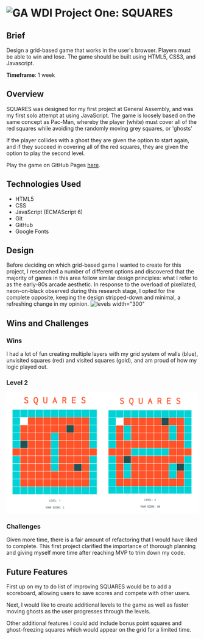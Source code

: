 
#  ![GA](https://camo.githubusercontent.com/6ce15b81c1f06d716d753a61f5db22375fa684da/68747470733a2f2f67612d646173682e73332e616d617a6f6e6177732e636f6d2f70726f64756374696f6e2f6173736574732f6c6f676f2d39663838616536633963333837313639306533333238306663663535376633332e706e67) WDI Project One: SQUARES

## Brief
Design a grid-based game that works in the user's browser. Players must be able to win and lose. The game should be built using HTML5, CSS3, and Javascript.

**Timeframe**: 1 week

## Overview
SQUARES was designed for my first project at General Assembly, and was my first solo attempt at using JavaScript. The game is loosely based on the same concept as Pac-Man, whereby the player (white) must cover all of the red squares while avoiding the randomly moving grey squares, or 'ghosts'

If the player collides with a ghost they are given the option to start again, and if they succeed in covering all of the red squares, they are given the option to play the second level.

Play the game on GitHub Pages [here](https://sophiabarclay.github.io/wdi-project-one/).

## Technologies Used

* HTML5
* CSS
* JavaScript (ECMAScript 6)
* Git
* GitHub
* Google Fonts

## Design
Before deciding on which grid-based game I wanted to create for this project, I researched a number of different options and discovered that the majority of games in this area follow similar design principles: what I refer to as the early-80s arcade aesthetic. In response to the overload of pixellated, neon-on-black observed during this research stage, I opted for the complete opposite, keeping the design stripped-down and minimal, a refreshing change in my opinion.
![levels width="300"](./images/screenshots/Squares.gif)

## Wins and Challenges

### Wins
I had a lot of fun creating multiple layers with my grid system of walls (blue), unvisited squares (red) and visited squares (gold), and am proud of how my logic played out.

### Level 2
![levels width="300"](./images/screenshots/Levels1and2.png)

### Challenges
Given more time, there is a fair amount of refactoring that I would have liked to complete. This first project clarified the importance of thorough planning and giving myself more time after reaching MVP to trim down my code.

## Future Features
First up on my to do list of improving SQUARES would be to add a scoreboard, allowing users to save scores and compete with other users.

Next, I would like to create additional levels to the game as well as faster moving ghosts as the user progresses through the levels.

Other additional features I could add include bonus point squares and ghost-freezing squares which would appear on the grid for a limited time.
